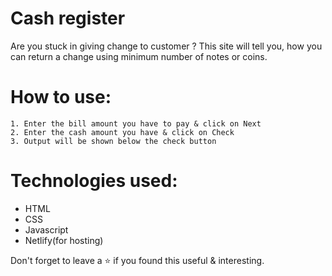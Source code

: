# Cash register

  Are you stuck in giving change to customer ? This site will tell you, how you can return a change using minimum number of notes or coins.

# How to use:

    1. Enter the bill amount you have to pay & click on Next
    2. Enter the cash amount you have & click on Check
    3. Output will be shown below the check button

# Technologies used: 

   * HTML
   * CSS
   * Javascript
   * Netlify(for hosting)

 Don't forget to leave a ⭐ if you found this useful & interesting.
